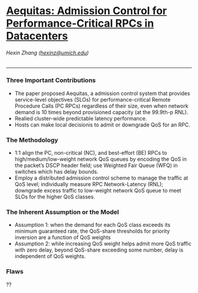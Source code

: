 # [Aequitas: Admission Control for Performance-Critical RPCs in Datacenters](https://yiwenzhang92.github.io/assets/docs/aequitas-sigcomm22.pdf)

###### Hexin Zhang (hexinz@umich.edu)

---
### Three Important Contributions
<!-- -List at least three important contributions of this paper. -->
- The paper proposed Aequitas, a admission control system that provides service-level objectives (SLOs) for performance-critical Remote Procedure Calls (PC RPCs) regardless of their size, even when network demand is 10 times beyond provisioned capacity (at the 99.9th-p RNL).
- Realied cluster-wide predictable latency performance.
- Hosts can make local decisionis to admit or downgrade QoS for an RPC.

### The Methodology

<!-- -Describe the methodology used in the paper and how you would use it for other studies. -->
- 1:1 align the PC, non-critical (NC), and best-effort (BE) RPCs to high/medium/low-weight network QoS queues by encoding the QoS in the packet’s DSCP header field; use Weighted Fair Queue (WFQ) in switches which has delay bounds.
- Employ a distributed admission control scheme to manage the traffic at QoS level; individually measure RPC Network-Latency (RNL); downgrade excess traffic to low-weight network QoS queue to meet SLOs for the higher QoS classes.

### The Inherent Assumption or the Model
<!-- -Describe the inherent assumption or the model used in the paper if any. -->
- Assumption 1: when the demand for each QoS class exceeds its minimum guaranteed rate, the QoS-share thresholds for priority inversion are a function of QoS weights
- Assumption 2: while increasing QoS weight helps admit more QoS traffic with zero delay, beyond QoS-share exceeding some number, delay is independent of QoS weights.

### Flaws
<!-- -Describe any flaws in the paper. The flaws can be any simplications made that may significantly affect the results. Propose any future work or follow-up studies. -->
??
